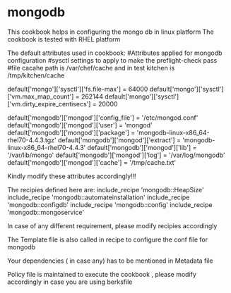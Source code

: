 # mongodb

This cookbook helps in configuring the mongo db in linux platform
The cookbook is tested with RHEL platform 

The default attributes used in cookbook:
#Attributes applied for mongodb configuration
#sysctl settings to apply to make the preflight-check pass
#file cacahe path is /var/chef/cache and in test kitchen is /tmp/kitchen/cache

default['mongo']['sysctl']['fs.file-max'] = 64000
default['mongo']['sysctl']['vm.max_map_count'] = 262144
default['mongo']['sysctl']['vm.dirty_expire_centisecs'] = 20000

default['mongodb']['mongod']['config_file'] = '/etc/mongod.conf'   
default['mongodb']['mongod']['user'] = 'mongod'   
default['mongodb']['mongod']['package'] = 'mongodb-linux-x86_64-rhel70-4.4.3.tgz'
default['mongodb']['mongod']['extract'] = 'mongodb-linux-x86_64-rhel70-4.4.3'
default['mongodb']['mongod']['lib'] = '/var/lib/mongo' 
default['mongodb']['mongod']['log'] = '/var/log/mongodb' 
default['mongodb']['mongod']['cache'] = '/tmp/cache.txt' 

Kindly modify these attributes accordingly!!!

The recipies defined here are:
include_recipe 'mongodb::HeapSize'
include_recipe 'mongodb::automateinstallation'
include_recipe 'mongodb::configdb'
include_recipe 'mongodb::config'
include_recipe 'mongodb::mongoservice'

In case of any different requirement, please modify recipies accordingly

The Template file is also called in recipe to configure the conf file for mongodb

Your dependencies ( in case any) has to be mentioned in Metadata file

Policy file is maintained to execute the cookbook , please modify accordingly in case you are using berksfile
